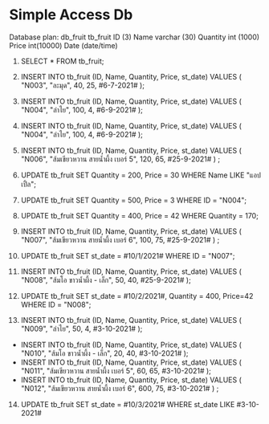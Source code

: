 # Simple Access Db

Database plan: 
db_fruit
	tb_fruit
		ID (3)
		Name varchar (30)
		Quantity int (1000)
		Price int(10000)
		Date (date/time)


1.	SELECT * FROM tb_fruit;

2.	INSERT INTO tb_fruit (ID, Name, Quantity, Price, st_date) VALUES ( "N003", "ละมุด", 40, 25, #6-7-2021# );

3.	INSERT INTO tb_fruit (ID, Name, Quantity, Price, st_date) VALUES ( "N004", "ลำไย", 100, 4, #6-9-2021# );

4.	INSERT INTO tb_fruit (ID, Name, Quantity, Price, st_date) VALUES ( "N004", "ลำไย", 100, 4, #6-9-2021# );

5.	INSERT INTO tb_fruit (ID, Name, Quantity, Price, st_date) VALUES ( "N006", "ส้มเขียวหวาน สายน้ำผึ้ง เบอร์ 5", 120, 65, #25-9-2021# ) ;


6.	 UPDATE tb_fruit SET Quantity = 200, Price = 30 WHERE Name LIKE "แอปเปิ้ล";

7.	UPDATE tb_fruit SET Quantity = 500, Price = 3 WHERE ID = "N004";

8. UPDATE tb_fruit SET Quantity = 400, Price = 42 WHERE Quantity = 170;

9.	INSERT INTO tb_fruit (ID, Name, Quantity, Price, st_date) VALUES ( "N007", "ส้มเขียวหวาน สายน้ำผึ้ง เบอร์ 6", 100, 75, #25-9-2021# ) ;

10.	 UPDATE tb_fruit SET st_date = #10/1/2021# WHERE ID = "N007";

11.	INSERT INTO tb_fruit (ID, Name, Quantity, Price, st_date) VALUES ( "N008", "ส้มโอ ขาวน้ำผึ้ง - เล็ก", 50, 40, #25-9-2021# );

12.	UPDATE tb_fruit SET st_date = #10/2/2021#, Quantity = 400, Price=42 WHERE ID = "N008";


13. INSERT INTO tb_fruit (ID, Name, Quantity, Price, st_date) VALUES ( "N009", "ลำไย", 50, 4, #3-10-2021# );
- INSERT INTO tb_fruit (ID, Name, Quantity, Price, st_date) VALUES ( "N010", "ส้มโอ ขาวน้ำผึ้ง - เล็ก", 20, 40, #3-10-2021# );
- INSERT INTO tb_fruit (ID, Name, Quantity, Price, st_date) VALUES ( "N011", "ส้มเขียวหวาน สายน้ำผึ้ง เบอร์ 5", 60, 65, #3-10-2021#  );
- INSERT INTO tb_fruit (ID, Name, Quantity, Price, st_date) VALUES ( "N012", "ส้มเขียวหวาน สายน้ำผึ้ง เบอร์ 6", 600, 75, #3-10-2021# ) ;


14.	UPDATE tb_fruit SET st_date = #10/3/2021# WHERE st_date LIKE #3-10-2021#

